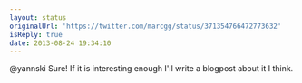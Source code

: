 ```yaml
---
layout: status
originalUrl: 'https://twitter.com/marcgg/status/371354766472773632'
isReply: true
date: 2013-08-24 19:34:10
---
```


@yannski Sure! If it is interesting enough I'll write a blogpost about it I think.
